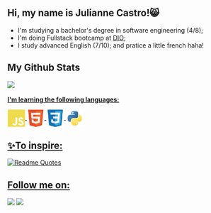 ## Hi, my name is Julianne Castro!😸
- I'm studying a bachelor's degree in software engineering (4/8);
- I'm doing Fullstack bootcamp at [DIO](https://web.dio.me/);
- I study advanced English (7/10); and pratice a little french haha!
## My Github Stats
<div>
  <a href="https://github.com/jucastrum">
  <img height="180cm" src="https://github-readme-stats.vercel.app/api?username=jucastrum&theme=transparent&bg_color=ec63a1&border_color=fff&show_icons=true&icon_color=fff&title_color=fff&text_color=fff&hide_title=true&hide_stars"/a>  
</div>
    
**I'm learning the following languages:**
<div>
  <img align="center" alt="Ju-Js" height="40" width="40" src="https://raw.githubusercontent.com/devicons/devicon/master/icons/javascript/javascript-plain.svg">
  <img align="center" alt="Ju-HTML" height="40" width="40" src="https://raw.githubusercontent.com/devicons/devicon/master/icons/html5/html5-original.svg">
  <img align="center" alt="Ju-CSS" height="40" width="40" src="https://raw.githubusercontent.com/devicons/devicon/master/icons/css3/css3-original.svg">
  <img align="center" alt="Ju-Python" height="40" width="40" src="https://raw.githubusercontent.com/devicons/devicon/master/icons/python/python-original.svg">
</div>

## ✨To inspire:

![Readme Quotes](https://quotes-github-readme.vercel.app/api?type=horizontal&theme=dracula)

## Follow me on:
<div> 
  <a href="https://instagram.com/jucastrum" target="_blank"><img src="https://img.shields.io/badge/-Instagram-ec63a1?style=for-the-badge&logo=instagram&logoColor=white" target="_blank"></a>
  <a href = "mailto:jucastrum@gmail.com"><img src="https://img.shields.io/badge/Gmail-ec63a1?style=for-the-badge&logo=gmail&logoColor=white"></a>   
</div>

